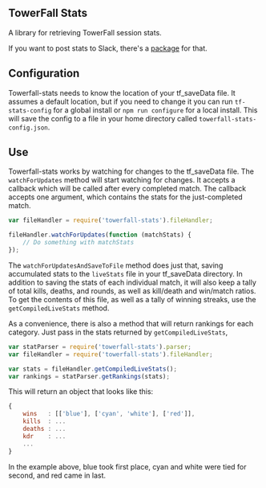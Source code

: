 ## TowerFall Stats

A library for retrieving TowerFall session stats.

If you want to post stats to Slack, there's a [package](https://github.com/zpchavez/towerfall-slack) for that.

## Configuration

Towerfall-stats needs to know the location of your tf_saveData file. It assumes a default
location, but if you need to change it you can run `tf-stats-config` for a global
install or `npm run configure` for a local install. This will save the config to a file
in your home directory called `towerfall-stats-config.json`.

## Use

Towerfall-stats works by watching for changes to the tf_saveData file.
The `watchForUpdates` method will start watching for changes. It accepts a
callback which will be called after every completed match. The callback accepts
one argument, which contains the stats for the just-completed match.

```js
var fileHandler = require('towerfall-stats').fileHandler;

fileHandler.watchForUpdates(function (matchStats) {
    // Do something with matchStats
});
```

The `watchForUpdatesAndSaveToFile` method does just that, saving accumulated
stats to the `liveStats` file in your tf_saveData directory. In addition to
saving the stats of each individual match, it will also keep a tally of
total kills, deaths, and rounds, as well as kill/death and win/match ratios.
To get the contents of this file, as well as a tally of winning streaks, use the
`getCompiledLiveStats` method.

As a convenience, there is also a method that will return rankings for each category.
Just pass in the stats returned by `getCompiledLiveStats`,

```js
var statParser = require('towerfall-stats').parser;
var fileHandler = require('towerfall-stats').fileHandler;

var stats = fileHandler.getCompiledLiveStats();
var rankings = statParser.getRankings(stats);
```

This will return an object that looks like this:

```js
{
    wins   : [['blue'], ['cyan', 'white'], ['red']],
    kills  : ...
    deaths : ...
    kdr    : ...
    ...
}
```

In the example above, blue took first place, cyan and white were tied for second,
and red came in last.

